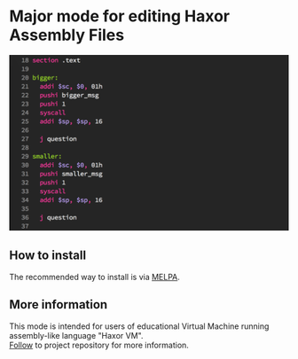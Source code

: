 # Major mode for editing Haxor Assembly Files

![Screenshot](haxor.png "")

## How to install
The recommended way to install is via [MELPA](https://github.com/milkypostman/melpa#usage).

## More information
This mode is intended for users of educational Virtual Machine running assembly-like language "Haxor VM".  
[Follow](https://github.com/krzysztof-magosa/haxor) to project repository for more information.
